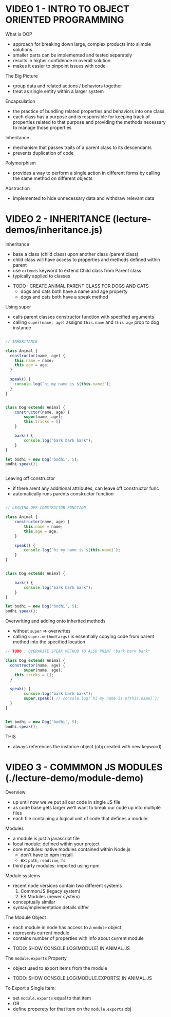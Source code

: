 
# VIDEO 1 - INTRO TO OBJECT ORIENTED PROGRAMMING

What is OOP
- approach for breaking down large, complex products into siimple solutions
- smaller parts can be implemented and tested separately
- results in higher confidence in overall solution
- makes it easier to pinpoint issues with code


The Big Picture
- group data and related actions / behaviors together
- treat as single entity within a larger system


Encapsulation
- the practice of bundling related properties and behaviors into
  one class
- each class has a purpose and is responsible for keeping track of 
  properties related to that purpose and providing the methods 
  necessary to manage those properties



Inheritance
- mechanism that passes traits of a parent class to its descendants
- prevents duplication of code



Polymorphism
- provides a way to perform a single action in different forms by
  calling the same method on different objects


Abstraction
- implemented to hide unnecessary data and withdraw relevant data




# VIDEO 2 - INHERITANCE (lecture-demos/inheritance.js)


Inheritance
- base a class (child class) upon another class (parent class)
- child class will have access to properties and methods defined within parent
- use `extends` keyword to extend Child class from Parent class
- typically applied to classes




* TODO : CREATE ANIMAL PARENT CLASS FOR DOGS AND CATS
	- dogs and cats both have a name and age property
	- dogs and cats both have a speak method









Using super
- calls parent classes constructor function with specified arguments
- calling `super(name, age)` assigns `this.name` and `this.age` prop to dog instance


```js

// INHERITANCE

class Animal {
  constructor(name, age) {
    this.name = name;
    this.age = age;
  }

  speak() {
    console.log(`hi my name is ${this.name}`);
  }
}


class Dog extends Animal {
	constructor(name, age) {
		super(name, age);
		this.tricks = []
	}

	bark() {
		console.log("bark bark bark");
	}
}

let bodhi = new Dog('bodhi', 5);
bodhi.speak();



```


Leaving off constructor
- if there arent any additional attributes, can leave off constructor func
- automatically runs parents constructor function


```js

// LEAVING OFF CONSTRUCTOR FUNCTION

class Animal {
	constructor(name, age) {
		this.name = name;
		this.age = age;
	}

	speak() {
		console.log(`hi my name is ${this.name}`);
	}
}


class Dog extends Animal {

	bark() {
		console.log("bark bark bark");
	}
}

let bodhi = new Dog('bodhi', 5);
bodhi.speak();

```


Overwriting and adding onto inherited methods 
- without `super` => overwrites
- calling `super.method(args)` is essentially copying code from parent method into the specified location


```js
// TODO : OVERWRITE SPEAK METHOD TO ALSO PRINT "bark bark bark"

class Dog extends Animal {
  constructor(name, age) {
		super(name, age);
    this.tricks = [];
  }

  speak() {
		console.log("bark bark bark");
		super.speak() // console.log(`hi my name is ${this.name}`);
  }
}


let bodhi = new Dog('bodhi', 5);
bodhi.speak();
```

THIS
- always references the instance object (obj created with new keyword)






# VIDEO 3 - COMMMON JS MODULES (./lecture-demo/module-demo)


Overview
- up until now we've put all our code in single JS file
- as code base gets larger we'll want to break our code up into multiple files
- each file containing a logical unit of code that defines a module.



Modules
- a module is just a javascript file
- local module: defined within your project
- core modules: native modules contained within Node.js
	- don't have to npm install
	- ex: `path`, `readline`, `fs`
- third party modules: imported using npm 




Module systems
- recent node versions contain two different systems
	1. CommonJS (legacy system)
	2. ES Modules (newer system)
- conceptually similar
- syntax/implementation details differ





The Module Object
- each module in node has access to a `module` object
- represents current module
- contains number of properties with info about current module



* TODO: SHOW CONSOLE.LOG(MODULE) IN ANIMAL.JS


The `module.exports` Property
- object used to export items from the module


* TODO: SHOW CONSOLE.LOG(MODULE.EXPORTS) IN ANIMAL.JS


To Export a Single Item:
- set `module.exports` equal to that item
- OR
- define properety for that item on the `module.exports` obj


